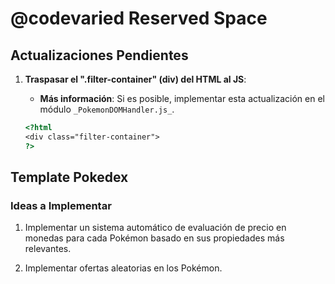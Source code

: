 # @codevaried Reserved Space

## Actualizaciones Pendientes

1. **Traspasar el ".filter-container" (div) del HTML al JS**:

   - **Más información**: Si es posible, implementar esta actualización en el módulo `_PokemonDOMHandler.js_`.

   ```HTML
   <?html
   <div class="filter-container">
   ?>
   ```

## Template Pokedex

### Ideas a Implementar

1. Implementar un sistema automático de evaluación de precio en monedas para cada Pokémon basado en sus propiedades más relevantes.

2. Implementar ofertas aleatorias en los Pokémon.
